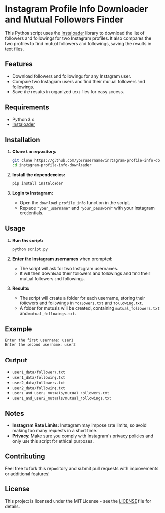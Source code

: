 # Instagram Profile Info Downloader and Mutual Followers Finder

This Python script uses the [Instaloader](https://github.com/instaloader/instaloader) library to download the list of followers and followings for two Instagram profiles. It also compares the two profiles to find mutual followers and followings, saving the results in text files.

## Features
- Download followers and followings for any Instagram user.
- Compare two Instagram users and find their mutual followers and followings.
- Save the results in organized text files for easy access.

## Requirements
- Python 3.x
- [Instaloader](https://pypi.org/project/instaloader/)

## Installation

1. **Clone the repository:**
    ```bash
    git clone https://github.com/yourusername/instagram-profile-info-downloader.git
    cd instagram-profile-info-downloader
    ```

2. **Install the dependencies:**
    ```bash
    pip install instaloader
    ```

3. **Login to Instagram:**
   - Open the `download_profile_info` function in the script.
   - Replace `"your_username"` and `"your_password"` with your Instagram credentials.

## Usage

1. **Run the script:**

    ```bash
    python script.py
    ```

2. **Enter the Instagram usernames** when prompted:
    - The script will ask for two Instagram usernames.
    - It will then download their followers and followings and find their mutual followers and followings.

3. **Results:**
    - The script will create a folder for each username, storing their followers and followings in `followers.txt` and `following.txt`.
    - A folder for mutuals will be created, containing `mutual_followers.txt` and `mutual_followings.txt`.

## Example

```bash
Enter the first username: user1
Enter the second username: user2

```

## Output:

- `user1_data/followers.txt`
- `user1_data/following.txt`
- `user2_data/followers.txt`
- `user2_data/following.txt`
- `user1_and_user2_mutuals/mutual_followers.txt`
- `user1_and_user2_mutuals/mutual_followings.txt`

## Notes

- **Instagram Rate Limits:** Instagram may impose rate limits, so avoid making too many requests in a short time.
- **Privacy:** Make sure you comply with Instagram's privacy policies and only use this script for ethical purposes.

## Contributing

Feel free to fork this repository and submit pull requests with improvements or additional features!

## License

This project is licensed under the MIT License - see the [LICENSE](LICENSE) file for details.

